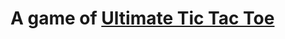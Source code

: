 # A game of [Ultimate Tic Tac Toe](https://mathwithbaddrawings.com/2013/06/16/ultimate-tic-tac-toe/)
